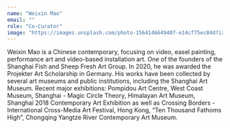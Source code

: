 ```yaml
---
name: "Weixin Mao"
email: ""
role: "Co-Curator"
image: "https://images.unsplash.com/photo-1564146649407-e14cf75ec84d?ixlib=rb-4.0.3&ixid=M3wxMjA3fDB8MHx0b3BpYy1mZWVkfDE1NXxobWVudlFoVW14TXx8ZW58MHx8fHx8&auto=format&fit=crop&w=800&q=60"
---
```


Weixin Mao is a Chinese contemporary, focusing on video, easel painting, performance art and video-based installation art. One of the founders of the Shanghai Fish and Sheep Fresh Art Group. In 2020, he was awarded the Projekter Art Scholarship in Germany. His works have been collected by several art museums and public institutions, including the Shanghai Art Museum. Recent major exhibitions: Pompidou Art Centre, West Coast Museum, Shanghai - Magic Circle Theory, Himalayan Art Museum, Shanghai 2018 Contemporary Art Exhibition as well as Crossing Borders - International Cross-Media Art Festival, Hong Kong, “Ten Thousand Fathoms High”, Chongqing Yangtze River Contemporary Art Museum.
